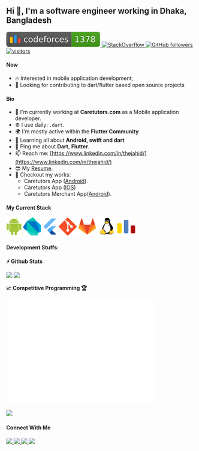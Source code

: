 


## Hi 👋, I'm a software engineer working in Dhaka, Bangladesh

<p align="left">
	<a href="https://codeforces.com/profile/xahid_71">
<img alt="cf_ratings"
src="https://raw.githubusercontent.com/iamthejahid/cf_handler/main/output/max_rating.svg" />
</a>
<a href="https://stackoverflow.com/users/14652317/xahid-rocks">
<img alt="StackOverflow"
src="https://stackoverflow-badge.vercel.app/?userID=14652317" />
</a>
  <a href="https://github.com/iamthejahid?tab=followers">
    <img alt="GitHub followers" src="https://img.shields.io/github/followers/iamthejahid?color=green&logo=github">
  </a>
  <a href="https://github.com/iamthejahid/">
    <img src="https://komarev.com/ghpvc/?username=iamthejahid" alt="visitors" />
  </a>

</p>

#### Now

- :fire: Interested in mobile application development;
- :calendar: Looking for contributing to dart/flutter based open source projects 

#### Bio

- 🏢 I'm currently working at **Caretutors.com** as a  Mobile application developer.
- ⚙️ I use daily: `.dart`.
- 🌍 I'm mostly active within the **Flutter Community**
- 🌱 Learning all about **Android, swift and dart**
- 💬 Ping me about **Dart**, **Flutter**.
- 📫 Reach me: [https://www.linkedin.com/in/thejahid/](https://www.linkedin.com/in/thejahid/)
- 😎 My [Resume](files/resume.pdf).
- 📱 Checkout my works:
	- Caretutors App ([Android](https://play.google.com/store/apps/details?id=com.caretutors)).
	- Caretutors App ([IOS](https://apps.apple.com/app/caretutors/id1607736513))
	- Caretutors Merchant App([Android](https://play.google.com/store/apps/details?id=com.caretutors_merchant)).


#### My Current Stack

<img height="48" src="img/Android_robot.svg" alt="Android"> <img height="48" src="img/Dart-logo-icon.svg" alt="Dart"> <img height="48" src="img/flutter_logo.svg" alt="flutter"> <img height="48" src="img/git-original.svg" alt="git"> <img height="48" src="img/gitlab-original.svg" alt="gitlab"> <img height="48" src="img/linux-original.svg" alt="linux"> <img height="48" src="img/cflogo.svg" alt="cf">

#### Development Stuffs:

<b>⚡ Github Stats</b>
<p float="left">
<img height="180em" src="https://github-readme-stats.vercel.app/api?username=iamthejahid&show_icons=true&hide_border=true&&count_private=true&include_all_commits=true" /> 
<img height="180em" src="https://github-readme-stats.vercel.app/api/top-langs/?username=iamthejahid&show_icons=true&hide_border=true&layout=compact&langs_count=8"/>
</p>

<b>&#128200; Competitive Programming 🏆</b>
<p float="left">
<img height="280em" src="https://raw.githubusercontent.com/iamthejahid/cf_handler/main/output/light_card.svg" />
</p>

<p float="left">
<img height="280em" src="https://leetcard.jacoblin.cool/iamthejahid?theme=dark&extension=heatmap" />
</p>


#### Connect With Me

<p left="center">
<a href="https://twitter.com/Iamthe_Jahid">
  <img src="https://img.shields.io/badge/twitter-%231DA1F2.svg?&style=for-the-badge&logo=twitter&logoColor=white" height=25>
</a> 
<a href="https://www.linkedin.com/in/thejahid/">
  <img src="https://img.shields.io/badge/linkedin-%230077B5.svg?&style=for-the-badge&logo=linkedin&logoColor=white" height=25>
</a> 
<a href="https://www.facebook.com/iamthejahid/">
  <img src="https://img.shields.io/badge/Facebook-1877F2?style=for-the-badge&logo=facebook&logoColor=white" height=25>
</a>
<a href="mailto:jahid.info97@gmail.com">
  <img src="	https://img.shields.io/badge/Gmail-D14836?style=for-the-badge&logo=gmail&logoColor=white" height=25>
</a>
</p>
